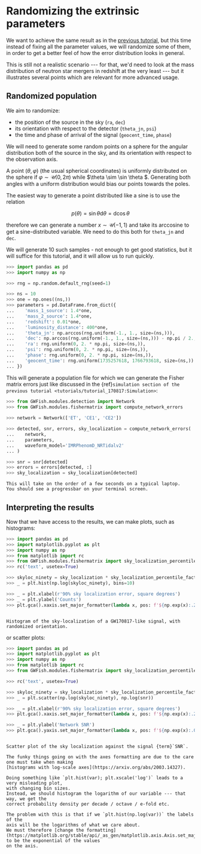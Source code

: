 # Randomizing the extrinsic parameters

We want to achieve the same result as in the [previous tutorial](tutorial_170817.md),
but this time instead of fixing all the parameter values, we will randomize some of them,
in order to get a better feel of how the error distribution looks in general.

This is still not a realistic scenario --- for that, we'd need to look at the 
mass distribution of neutron star mergers in redshift at the very least ---
but it illustrates several points which are relevant for more advanced usage.

## Randomized population

We aim to randomize:

- the position of the source in the sky (`ra`, `dec`)
- its orientation with respect to the detector (`theta_jn`, `psi`)
- the time and phase of arrival of the signal (`geocent_time`, `phase`)

We will need to generate some random points on a sphere for the angular distribution
both of the source in the sky, and its orientation with respect to the observation axis.

A point $(\theta, \varphi)$ (the usual spherical coordinates) is uniformly distributed on the sphere if 
$\varphi \sim \mathcal{U}(0, 2 \pi )$ while $\theta \sim \sin \theta $.
Generating both angles with a uniform distribution would bias our points towards the poles.

The easiest way to generate a point distributed like a sine is to use the relation

$$ p(\theta ) = \sin \theta \mathrm{d} \theta = \mathrm{d}\cos \theta 
$$

therefore we can generate a number $x \sim \mathcal{U}(-1, 1)$ and take its arccosine
to get a sine-distributed variable. We need to do this both for `theta_jn` and `dec`.

We will generate 10 such samples - not enough to get good statistics, but 
it will suffice for this tutorial, and it will allow us to run quickly.

```python
>>> import pandas as pd
>>> import numpy as np

>>> rng = np.random.default_rng(seed=1)

>>> ns = 10
>>> one = np.ones((ns,))
>>> parameters = pd.DataFrame.from_dict({
...    'mass_1_source': 1.4*one, 
...    'mass_2_source': 1.4*one, 
...    'redshift': 0.01*one,
...    'luminosity_distance': 400*one,
...    'theta_jn': np.arccos(rng.uniform(-1., 1., size=(ns,))),
...    'dec': np.arccos(rng.uniform(-1., 1., size=(ns,))) - np.pi / 2.,
...    'ra': rng.uniform(0, 2. * np.pi, size=(ns,)),
...    'psi': rng.uniform(0, 2. * np.pi, size=(ns,)),
...    'phase': rng.uniform(0, 2. * np.pi, size=(ns,)),
...    'geocent_time': rng.uniform(1735257618, 1766793618, size=(ns,)) # full year 2035
... })

```

This will generate a population file for which we can generate the 
Fisher matrix errors just like discussed in the 
{ref}`simulation section of the previous tutorial <tutorials/tutorial_170817:Simulation>`:

```python
>>> from GWFish.modules.detection import Network
>>> from GWFish.modules.fishermatrix import compute_network_errors
    
>>> network = Network(['ET', 'CE1', 'CE2'])

>>> detected, snr, errors, sky_localization = compute_network_errors(
...    network, 
...    parameters, 
...    waveform_model='IMRPhenomD_NRTidalv2'
... )

>>> snr = snr[detected]
>>> errors = errors[detected, :]
>>> sky_localization = sky_localization[detected]

```

```{note}
This will take on the order of a few seconds on a typical laptop.
You should see a progressbar on your terminal screen.
```

## Interpreting the results

Now that we have access to the results, we can make plots, such as histograms:

```python
>>> import pandas as pd
>>> import matplotlib.pyplot as plt
>>> import numpy as np
>>> from matplotlib import rc
>>> from GWFish.modules.fishermatrix import sky_localization_percentile_factor
>>> rc('text', usetex=True)

>>> skyloc_ninety = sky_localization * sky_localization_percentile_factor()
>>> _ = plt.hist(np.log(skyloc_ninety), bins=10)

>>> _ = plt.xlabel(r'90% sky localization error, square degrees')
>>> _ = plt.ylabel('Counts')
>>> plt.gca().xaxis.set_major_formatter(lambda x, pos: f'${np.exp(x):.2g}$')

```

```{figure} ../figures/sky_localization_histogram.png

Histogram of the sky-localization of a GW170817-like signal, with randomized orientation.
```

or scatter plots:

```python
>>> import pandas as pd
>>> import matplotlib.pyplot as plt
>>> import numpy as np
>>> from matplotlib import rc
>>> from GWFish.modules.fishermatrix import sky_localization_percentile_factor

>>> rc('text', usetex=True)

>>> skyloc_ninety = sky_localization * sky_localization_percentile_factor()
>>> _ = plt.scatter(np.log(skyloc_ninety), np.log(snr))

>>> _ = plt.xlabel(r'90% sky localization error, square degrees')
>>> plt.gca().xaxis.set_major_formatter(lambda x, pos: f'${np.exp(x):.2g}$')

>>> _ = plt.ylabel('Network SNR')
>>> plt.gca().yaxis.set_major_formatter(lambda x, pos: f'${np.exp(x):.0f}$')

```

```{figure} ../figures/snr_skyloc_scatter.png

Scatter plot of the sky localization against the signal {term}`SNR`.
```

```{note}
The funky things going on with the axes formatting are due to the care one must take when making
[histograms with log-scale axes](https://arxiv.org/abs/2003.14327). 

Doing something like `plt.hist(var); plt.xscale('log')` leads to a very misleading plot,
with changing bin sizes.
Instead, we should histogram the logarithm of our variable --- that way, we get the
correct probability density per decade / octave / e-fold etc.

The problem with this is that if we `plt.hist(np.log(var))` the labels of the 
axis will be the logarithms of what we care about.
We must therefore [change the formatting](https://matplotlib.org/stable/api/_as_gen/matplotlib.axis.Axis.set_major_formatter.html) to be the exponential of the values
on the axis.
```

